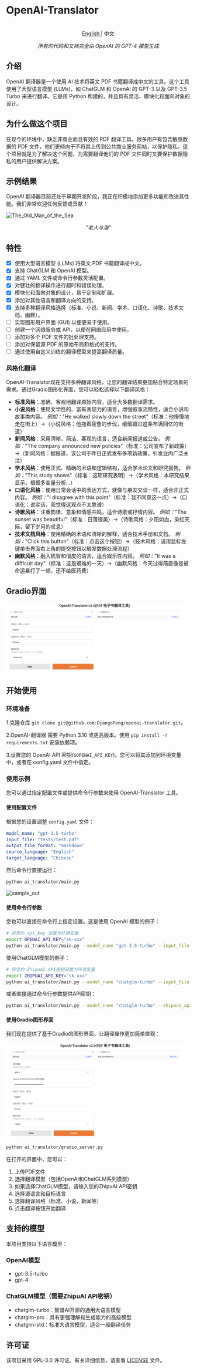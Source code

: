 # OpenAI-Translator

<p align="center">
    <br> <a href="README.md"> English </a> | 中文
</p>
<p align="center">
    <em>所有的代码和文档完全由 OpenAI 的 GPT-4 模型生成</em>
</p>

## 介绍

OpenAI 翻译器是一个使用 AI 技术将英文 PDF 书籍翻译成中文的工具。这个工具使用了大型语言模型 (LLMs)，如 ChatGLM 和 OpenAI 的 GPT-3 以及 GPT-3.5 Turbo 来进行翻译。它是用 Python 构建的，并且具有灵活、模块化和面向对象的设计。

## 为什么做这个项目

在现今的环境中，缺乏非商业而且有效的 PDF 翻译工具。很多用户有包含敏感数据的 PDF 文件，他们更倾向于不将其上传到公共商业服务网站，以保护隐私。这个项目就是为了解决这个问题，为需要翻译他们的 PDF 文件同时又要保护数据隐私的用户提供解决方案。

## 示例结果

OpenAI 翻译器目前还处于早期开发阶段，我正在积极地添加更多功能和改进其性能。我们非常欢迎任何反馈或贡献！

![The_Old_Man_of_the_Sea](images/sample_image_0.png)

<p align="center">
    <em>"老人与海"</em>
</p>

## 特性

- [X] 使用大型语言模型 (LLMs) 将英文 PDF 书籍翻译成中文。
- [X] 支持 ChatGLM 和 OpenAI 模型。
- [X] 通过 YAML 文件或命令行参数灵活配置。
- [X] 对健壮的翻译操作进行超时和错误处理。
- [X] 模块化和面向对象的设计，易于定制和扩展。
- [x] 添加对其他语言和翻译方向的支持。
- [x] 支持多种翻译风格选择（标准、小说、新闻、学术、口语化、诗歌、技术文档、幽默）。
- [ ] 实现图形用户界面 (GUI) 以便更易于使用。
- [ ] 创建一个网络服务或 API，以便在网络应用中使用。
- [ ] 添加对多个 PDF 文件的批处理支持。
- [ ] 添加对保留源 PDF 的原始布局和格式的支持。
- [ ] 通过使用自定义训练的翻译模型来提高翻译质量。

### 风格化翻译

OpenAI-Translator现在支持多种翻译风格，让您的翻译结果更加贴合特定场景的需求。通过Gradio图形化界面，您可以轻松选择以下翻译风格：

- **标准风格**：准确、客观地翻译原始内容，适合大多数翻译需求。
- **小说风格**：使用文学性的、富有表现力的语言，增强叙事流畅性，适合小说和故事类内容。
  *例如：*"He walked slowly down the street"（标准：他慢慢地走在街上）→（小说风格：他拖着疲惫的步伐，缓缓踱过这条布满回忆的街道）
- **新闻风格**：采用清晰、简洁、客观的语言，适合新闻报道或公告。
  *例如：*"The company announced new policies"（标准：公司宣布了新政策）→（新闻风格：据报道，该公司于昨日正式发布多项新政策，引发业内广泛关注）
- **学术风格**：使用正式、精确的术语和逻辑结构，适合学术论文和研究报告。
  *例如：*"This study shows"（标准：这项研究表明）→（学术风格：本研究结果显示，根据多变量分析...）
- **口语化风格**：使用日常会话中的表达方式，就像与朋友交谈一样，适合非正式内容。
  *例如：*"I disagree with this point"（标准：我不同意这一点）→（口语化：说实话，我觉得这观点不太靠谱）
- **诗歌风格**：注重韵律、意象和情感共鸣，适合诗歌或抒情内容。
  *例如：*"The sunset was beautiful"（标准：日落很美）→（诗歌风格：夕阳如血，染红天际，留下岁月的叹息）
- **技术文档风格**：使用精确的术语和清晰的解释，适合技术手册和文档。
  *例如：*"Click this button"（标准：点击这个按钮）→（技术风格：请用鼠标左键单击界面右上角的提交按钮以触发数据处理流程）
- **幽默风格**：融入机智和俏皮的语言，适合娱乐性内容。
  *例如：*"It was a difficult day"（标准：这是艰难的一天）→（幽默风格：今天过得简直像是被命运暴打了一顿，还不给医药费）

## Gradio界面

![Gradio界面](images/gradio_1.png)

## 开始使用

### 环境准备

1.克隆仓库 `git clone git@github.com:DjangoPeng/openai-translator.git`。

2.OpenAI-翻译器 需要 Python 3.10 或更高版本。使用 `pip install -r requirements.txt` 安装依赖项。

3.设置您的 OpenAI API 密钥(`$OPENAI_API_KEY`)。您可以将其添加到环境变量中，或者在 config.yaml 文件中指定。

### 使用示例

您可以通过指定配置文件或提供命令行参数来使用 OpenAI-Translator 工具。

#### 使用配置文件

根据您的设置调整 `config.yaml` 文件：

```yaml
model_name: "gpt-3.5-turbo"
input_file: "tests/test.pdf"
output_file_format: "markdown"
source_language: "English"
target_language: "Chinese"
```

然后命令行直接运行：

```bash
python ai_translator/main.py
```

![sample_out](images/sample_image_1.png)

#### 使用命令行参数

您也可以直接在命令行上指定设置。这是使用 OpenAI 模型的例子：

```bash
# 将您的 api_key 设置为环境变量
export OPENAI_API_KEY="sk-xxx"
python ai_translator/main.py --model_name "gpt-3.5-turbo" --input_file "your_input.pdf" --output_file_format "markdown" --source_language "English" --target_language "Chinese"
```

使用ChatGLM模型的例子：

```bash
# 将您的 ZhipuAI API密钥设置为环境变量
export ZHIPUAI_API_KEY="sk-xxx"
python ai_translator/main.py --model_name "chatglm-turbo" --input_file "your_input.pdf" --output_file_format "markdown" --source_language "English" --target_language "Chinese"
```

或者直接通过命令行参数提供API密钥：

```bash
python ai_translator/main.py --model_name "chatglm-turbo" --zhipuai_api_key "sk-xxx" --input_file "your_input.pdf" --output_file_format "markdown" --source_language "English" --target_language "Chinese"
```

#### 使用Gradio图形界面

我们现在提供了基于Gradio的图形界面，让翻译操作更加简单直观：

![Gradio界面](images/gradio_glm.png)

```bash
python ai_translator/gradio_server.py
```

在打开的界面中，您可以：
1. 上传PDF文件
2. 选择翻译模型（包括OpenAI和ChatGLM系列模型）
3. 如果选择ChatGLM模型，请输入您的ZhipuAI API密钥
4. 选择源语言和目标语言
5. 选择翻译风格（标准、小说、新闻等）
6. 点击翻译按钮开始翻译

## 支持的模型

本项目支持以下语言模型：

### OpenAI模型
- gpt-3.5-turbo
- gpt-4

### ChatGLM模型（需要ZhipuAI API密钥）
- chatglm-turbo：智谱AI开源的通用大语言模型
- chatglm-pro：具有更强理解和生成能力的高级模型
- chatglm-std：标准大语言模型，适合一般翻译任务

## 许可证

该项目采用 GPL-3.0 许可证。有关详细信息，请查看 [LICENSE](LICENSE) 文件。




